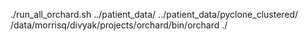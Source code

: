 ./run_all_orchard.sh ../patient_data/ ../patient_data/pyclone_clustered/ /data/morrisq/divyak/projects/orchard/bin/orchard ./
